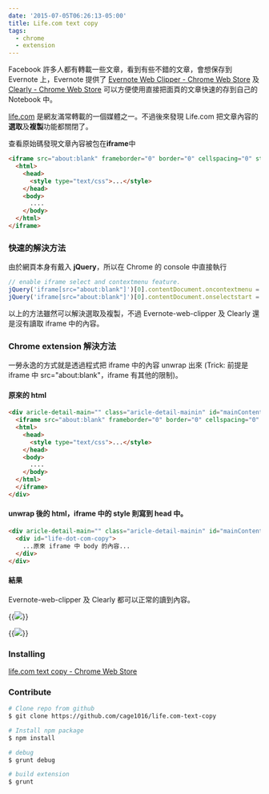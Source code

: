 ```yaml
---
date: '2015-07-05T06:26:13-05:00'
title: Life.com text copy
tags:
  - chrome
  - extension
---
```


Facebook 許多人都有轉載一些文章，看到有些不錯的文章，會想保存到 Evernote 上，Evernote 提供了 [Evernote Web Clipper - Chrome Web Store](https://chrome.google.com/webstore/detail/evernote-web-clipper/pioclpoplcdbaefihamjohnefbikjilc) 及 [Clearly - Chrome Web Store](https://chrome.google.com/webstore/detail/clearly/iooicodkiihhpojmmeghjclgihfjdjhj) 可以方便使用直接把面頁的文章快速的存到自己的 Notebook 中。

[life.com](http://www.life.com.tw) 是網友滿常轉載的一個媒體之一。不過後來發現 Life.com 把文章內容的**選取**及**複製**功能都關閉了。

查看原始碼發現文章內容被包在**iframe**中

```html
<iframe src="about:blank" frameborder="0" border="0" cellspacing="0" style="width: 600px; border: 0px; height: 4887px;">
  <html>
    <head>
      <style type="text/css">...</style>
    </head>
    <body>
      ....
    </body>
  </html>
</iframe>
```

### 快速的解決方法
由於網頁本身有戴入 **jQuery**，所以在 Chrome 的 console 中直接執行

```javascript
// enable iframe select and contextmenu feature.
jQuery('iframe[src="about:blank"]')[0].contentDocument.oncontextmenu = function(){return true;}
jQuery('iframe[src="about:blank"]')[0].contentDocument.onselectstart = function(){return true;}
```

以上的方法雖然可以解決選取及複製，不過 Evernote-web-clipper 及 Clearly 還是沒有讀取 iframe 中的內容。

### Chrome extension 解決方法
一勞永逸的方式就是透過程式把 iframe 中的內容 unwrap 出來 (Trick: 前提是 iframe 中 src="about:blank"，iframe 有其他的限制)。

#### 原來的 html

```html
<div aricle-detail-main="" class="aricle-detail-mainin" id="mainContent">
  <iframe src="about:blank" frameborder="0" border="0" cellspacing="0" style="width: 600px; border: 0px; height: 4887px;">
  <html>
    <head>
      <style type="text/css">...</style>
    </head>
    <body>
      ....
    </body>
  </html>  
  </iframe>
</div>
```

#### unwrap 後的 html，iframe 中的 style 則寫到 head 中。

```html
<div aricle-detail-main="" class="aricle-detail-mainin" id="mainContent">
  <div id="life-dot-com-copy">
    ...原來 iframe 中 body 的內容...
  </div>
</div>
```

#### 結果
Evernote-web-clipper 及 Clearly 都可以正常的讀到內容。

{{<img src="/posts/life-dot-com-text-copy/life-dom-copy-text-1.png">}}

{{<img src="/posts/life-dot-com-text-copy/life-dom-copy-text-2.png">}}

### Installing
[life.com text copy - Chrome Web Store](https://chrome.google.com/webstore/detail/lifecom-text-copy/oelpalillkokjbeojomcpkafgoelilbk?hl=en&gl=TW)

### Contribute

```sh
# Clone repo from github
$ git clone https://github.com/cage1016/life.com-text-copy

# Install npm package
$ npm install

# debug
$ grunt debug

# build extension
$ grunt
```
